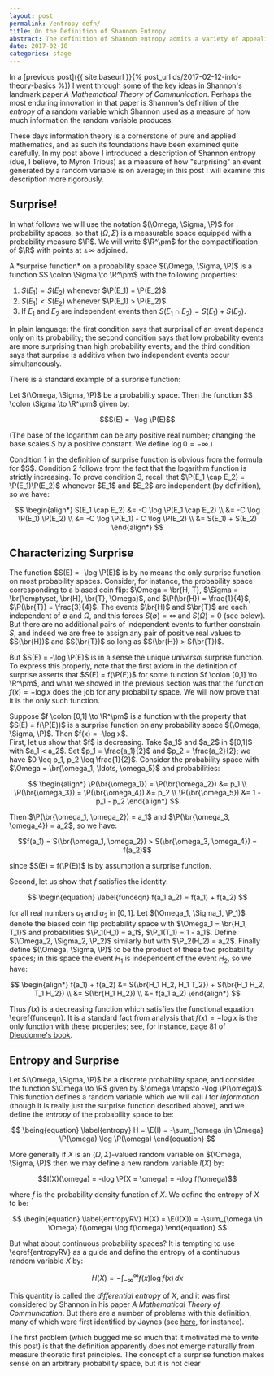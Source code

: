 ```yaml
---
layout: post
permalink: /entropy-defn/
title: On the Definition of Shannon Entropy
abstract: The definition of Shannon entropy admits a variety of appealing characterizations; here I will explore the characterization via "average surprisal".
date: 2017-02-18
categories: stage
---
```


In a [previous post]({{ site.baseurl }}{% post_url ds/2017-02-12-info-theory-basics %}) I went through some of the key ideas in Shannon's landmark paper *A Mathematical Theory of Communication*.  Perhaps the most enduring innovation in that paper is Shannon's definition of the *entropy* of a random variable which Shannon used as a measure of how much information the random variable produces.

These days information theory is a cornerstone of pure and applied mathematics, and as such its foundations have been examined quite carefully.  In my post above I introduced a description of Shannon entropy (due, I believe, to Myron Tribus) as a measure of how "surprising" an event generated by a random variable is on average; in this post I will examine this description more rigorously.

## Surprise!

In what follows we will use the notation $(\Omega, \Sigma, \P)$ for probability spaces, so that $(\Omega, \Sigma)$ is a measurable space equipped with a probability measure $\P$.  We will write $\R^\pm$ for the compactification of $\R$ with points at $\pm \infty$ adjoined.

<div class="definition">
A *surprise function* on a probability space $(\Omega, \Sigma, \P)$ is a function $S \colon \Sigma \to \R^\pm$ with the following properties:

1. $S(E_1) = S(E_2)$ whenever $\P(E_1) = \P(E_2)$.
2. $S(E_1) < S(E_2)$ whenever $\P(E_1) > \P(E_2)$.
3. If $E_1$ and $E_2$ are independent events then $S(E_1 \cap E_2) = S(E_1) + S(E_2)$.
</div>

In plain language: the first condition says that surprisal of an event depends only on its probability; the second condition says that low probability events are more surprising than high probability events; and the third condition says that surprise is additive when two independent events occur simultaneously.

There is a standard example of a surprise function:

<div class="lemma">
Let $(\Omega, \Sigma, \P)$ be a probability space.  Then the function $S \colon \Sigma \to \R^\pm$ given by:

$$S(E) = -\log \P(E)$$

(The base of the logarithm can be any positive real number; changing the base scales $S$ by a positive constant.  We define $\log 0 = -\infty$.)
</div>
<div class="proof">
Condition 1 in the definition of surprise function is obvious from the formula for $S$.  Condition 2 follows from the fact that the logarithm function is strictly increasing.  To prove condition 3, recall that $\P(E_1 \cap E_2) = \P(E_1)\P(E_2)$ whenever $E_1$ and $E_2$ are independent (by definition), so we have:

$$
\begin{align*}
S(E_1 \cap E_2) &= -C \log \P(E_1 \cap E_2) \\
&= -C \log \P(E_1) \P(E_2) \\
&= -C \log \P(E_1) - C \log \P(E_2) \\
&= S(E_1) + S(E_2)
\end{align*}
$$

</div>

## Characterizing Surprise

The function $S(E) = -\log \P(E)$ is by no means the only surprise function on most probability spaces.  Consider, for instance, the probability space corresponding to a biased coin flip: $\Omega = \br{H, T}, $\Sigma = \br{\emptyset, \br{H}, \br{T}, \Omega}$, and $\P(\br{H}) = \frac{1}{4}$, $\P(\br{T}) = \frac{3}{4}$.  The events $\br{H}$ and $\br{T}$ are each independent of $\emptyset$ and $\Omega$, and this forces $S(\emptyset) = \infty$ and $S(\Omega) = 0$ (see below).  But there are no additional pairs of independent events to further constrain $S$, and indeed we are free to assign any pair of positive real values to $S(\br{H})$ and $S(\br{T})$ so long as $S(\br{H}) > S(\br{T})$.

But $S(E) = -\log \P(E)$ is in a sense the unique *universal* surprise function.  To express this properly, note that the first axiom in the definition of surprise asserts that $S(E) = f(\P(E))$ for some function $f \colon [0,1] \to \R^\pm$, and what we showed in the previous section was that the function $f(x) = -\log x$ does the job for any probability space.  We will now prove that it is the only such function.

<div class="proposition">
Suppose $f \colon [0,1] \to \R^\pm$ is a function with the property that $S(E) = f(\P(E))$ is a surprise function on any probability space $(\Omega, \Sigma, \P)$.  Then $f(x) = -\log x$.
</div>
<div class="proof">
First, let us show that $f$ is decreasing.  Take $a_1$ and $a_2$ in $[0,1]$ with $a_1 < a_2$.  Set $p_1 = \frac{a_1}{2}$ and $p_2 = \frac{a_2}{2}; we have $0 \leq p_1, p_2 \leq \frac{1}{2}$.  Consider the probability space with $\Omega = \br{\omega_1, \ldots, \omega_5}$ and probabilities:

$$
\begin{align*}
\P(\br{\omega_1}) = \P(\br{\omega_2}) &= p_1 \\
\P(\br{\omega_3}) = \P(\br{\omega_4}) &= p_2 \\
\P(\br{\omega_5}) &= 1 - p_1 - p_2
\end{align*}
$$

Then $\P(\br{\omega_1, \omega_2}) = a_1$ and $\P(\br{\omega_3, \omega_4}) = a_2$, so we have:

$$f(a_1) = S(\br{\omega_1, \omega_2}) > S(\br{\omega_3, \omega_4}) = f(a_2)$$

since $S(E) = f(\P(E))$ is by assumption a surprise function.

Second, let us show that $f$ satisfies the identity:

$$
\begin{equation} \label{funceqn}
f(a_1 a_2) = f(a_1) + f(a_2)
$$

for all real numbers $a_1$ and $a_2$ in $[0,1]$.  Let $(\Omega_1, \Sigma_1, \P_1)$ denote the biased coin flip probability space with $\Omega_1 = \br{H_1, T_1}$ and probabilities $\P_1(H_1) = a_1$, $\P_1(T_1) = 1 - a_1$.  Define $(\Omega_2, \Sigma_2, \P_2)$ similarly but with $\P_2(H_2) = a_2$.  Finally define $(\Omega, \Sigma, \P)$ to be the product of these two probability spaces; in this space the event $H_1$ is independent of the event $H_2$, so we have:

$$
\begin{align*}
f(a_1) + f(a_2) &= S(\br{H_1 H_2, H_1 T_2}) + S(\br{H_1 H_2, T_1 H_2}) \\
&= S(\br{H_1 H_2}) \\
&= f(a_1 a_2)
\end{align*}
$$

Thus $f(x)$ is a decreasing function which satisfies the functional equation \eqref{funceqn}.  It is a standard fact from analysis that $f(x) = -\log x$ is the only function with these properties; see, for instance, page 81 of [Dieudonne's book][1].
</div>

## Entropy and Surprise

Let $(\Omega, \Sigma, \P)$ be a discrete probability space, and consider the function $\Omega \to \R$ given by $\omega \mapsto -\log \P(\omega)$.  This function defines a random variable which we will call $I$ for *information* (though it is really just the surprise function described above), and we define the *entropy* of the probability space to be:

$$
\being{equation} \label{entropy}
H = \E(I) = -\sum_{\omega \in \Omega} \P(\omega) \log \P(\omega)
\end{equation}
$$

More generally if $X$ is an $(\Omega, \Sigma)$-valued random variable on $(\Omega, \Sigma, \P)$ then we may define a new random variable $I(X)$ by:

$$I(X)(\omega) = -\log \P(X = \omega) = -\log f(\omega)$$

where $f$ is the probability density function of $X$.  We define the entropy of $X$ to be:

$$
\begin{equation} \label{entropyRV}
H(X) = \E(I(X)) = -\sum_{\omega \in \Omega} f(\omega) \log f(\omega)
\end{equation}
$$

But what about continuous probability spaces?  It is tempting to use \eqref{entropyRV} as a guide and define the entropy of a continuous random variable $X$ by:

$$H(X) = -\int_{-\infty}^\infty f(x) \log f(x)\, dx$$

This quantity is called the *differential entropy* of $X$, and it was first considered by Shannon in his paper *A Mathematical Theory of Communication*.  But there are a number of problems with this definition, many of which were first identified by Jaynes (see [here][2], for instance).

The first problem (which bugged me so much that it motivated me to write this post) is that the definition apparently does not emerge naturally from measure theoretic first principles.  The concept of a surprise function makes sense on an arbitrary probability space, but it is not clear










[1]: https://archive.org/details/FoundationsOfModernAnalysis_578 "Foundations of Modern Analysis"
[2]: http://bayes.wustl.edu/etj/articles/prior.pdf "Prior Probabilities"

